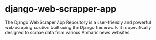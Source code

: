 # django-web-scrapper-app
The Django Web Scraper App Repository is a user-friendly and powerful web scraping solution built using the Django framework. It is specifically designed to scrape data from various Amharic news websites
